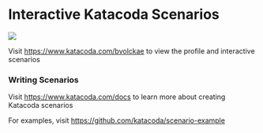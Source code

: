 # Interactive Katacoda Scenarios

[![](http://shields.katacoda.com/katacoda/bvolckae/count.svg)](https://www.katacoda.com/bvolckae "Get your profile on Katacoda.com")

Visit https://www.katacoda.com/bvolckae to view the profile and interactive scenarios

### Writing Scenarios
Visit https://www.katacoda.com/docs to learn more about creating Katacoda scenarios

For examples, visit https://github.com/katacoda/scenario-example
